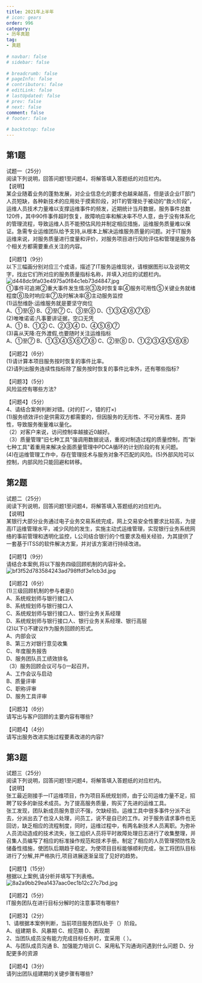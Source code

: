 ```yaml
---  
title: 2021年上半年  
# icon: gears  
order: 996  
category:  
- 历年真题  
tag:  
- 真题  
  
# navbar: false  
# sidebar: false  
  
# breadcrumb: false  
# pageInfo: false  
# contributors: false  
# editLink: false  
# lastUpdated: false  
# prev: false  
# next: false  
comment: false  
# footer: false  
  
# backtotop: false  
---  
```

## 第1题 ##

试题一（25分）  
阅读下列说明，回答问题1至问题4，将解答填入答题纸的对应栏内。  
【说明】  
某企业随着业务的蓬勃发展，对企业信息化的要求也越来越高，但是该企业IT部门人员短缺，各种新技术的应用处于摸索阶段，对IT的管理处于被动的“救火阶段”，运维人员技术力量难以支撑运维事件的频发，近期统计当月数据，服务事件总数120件，其中90件事件超时恢复，故障响应率和解决率不尽人意，由于没有体系化的管理流程，导致运维人员不能预估风险并制定相应措施，运维服务质量难以保证。急需专业运维团队给予支持,从根本上解决运维服务质量的问题。对于IT服务运维来说，对服务质量进行度量和评价，对服务项目进行风险评估和管理是服务各个相关方都需要重点关注的内容。  
  
【问题1】（9分）  
以下三幅画分别对应三个成语，描述了IT服务运维现状，请根据图形以及说明文字，找出它们所对应的服务质量指标名称，并填入对应的试题栏内。  
![d448dc9fa03e4975a0f84c1eb73d4847.jpg][]  
①事件可追溯②重大事件发生情况③及时恢复率④服务可用性⑤关键业务就绪程度⑥及时响应率⑦及时解决率⑧主动服务监控  
(1)运愁维卧:运维服务就是要坚守岗位  
A、①至⑥ B、②至⑦ C、③至⑧ D、①③④⑥⑦⑧  
(2)唯唯诺诺:凡事要讲证据，空口无凭  
A、① B、①② C、②③④ D、④⑤⑥⑦  
(3)喜从天降:在外渡假,也要随时关注运维指标  
A、①至⑦ B、①③④⑤⑥⑦⑧ C、②至⑧ D、①②③④⑤⑥⑧  
  
【问题2】（6分）  
(1)请计算本项目服务按时恢复的事件比率。  
(2)请列出服务连续性指标除了服务按时恢复的事件比率外，还有哪些指标?  
  
【问题3】（5分）  
风险监控有哪些方法?  
  
【问题4】（5分）  
4、请结合案例判断对错。(对的打✓，错的打×)  
(1)服务绩效评价是供需双方都需要的，但因服务的无形性、不可分离性、差异性，导致服务衡量难以量化。  
（2）对客户来说，访问控制率越接近0越好。  
（3）质量管理"旧七种工具"强调用数据说话，重视对制造过程的质量控制，而“新七种工具"着重用来解决全面质量管理中PDCA循环的计划阶段的有关问题。  
(4)在运维管理工作中，存在管理技术与服务对象不匹配的风险。(5)外部风险可以控制，内部风险只能回避和转移。  


## 第2题 ##

试题二（25分）  
阅读下列说明，回答问题1至问题4，将解答填入答题纸的对应栏内。  
【说明】  
某银行大部分业务通过电子业务交易系统完成，网上交易安全性要求比较高，为提高IT运维管理水平，减少风险的发生，实施主动式运维管理，实现银行业务系统网络的事前管理和透明化监控，L公司结合银行的个性要求及相关经验，为其提供了一套基于ITSS的软件解决方案，并对该方案进行持续改进。  
  
【问题1】（9分）  
请结合本案例,将以下服务四级回顾机制的内容补全。  
![bf3f52d783584243ad798ffdf3e1cb3d.jpg][]  
  
【问题2】（6分）  
(1)三级回顾机制的参与者是()  
A、系统规划师与银行接口人  
B、系统规划师与银行接口人  
C、系统规划师与银行接口人、银行业务关系经理  
D、系统规划师与银行接口人、银行业务关系经理、银行高层  
(2)以下()不建议作为服务回顾的形式。  
A、内部会议  
B、第三方对银行意见收集  
C、年度服务报告  
D、服务团队员工绩效排名  
（3）服务回顾会议可与()一起召开。  
A、工作会议与启动  
B、质量评审  
C、职称评审  
D、服务工具评审  
  
【问题3】（6分）  
请写出与客户回顾的主要内容有哪些?  
  
【问题4】（4分）  
请写出服务改进实施过程要素改进的内容?  


## 第3题 ##

试题三（25分）  
阅读下列说明，回答问题1至问题4，将解答填入答题纸的对应栏内。  
【说明】  
张工最近刚接手一IT运维项目，作为项目系统规划师，由于公司运维力量不足，招聘了较多的新技术成员。为了提高服务质量，购买了先进的运维工具。  
张工发现，团队新成员服务意识不强，欠缺经验。运维工具中很多事件分派不出去，分派出去了也没人处理，问员工，说不是自已的工作。对于服务请求事件也无回访，缺乏相应的流程制度，同时，运维过程中，有两名新技术人员离职。为弥补人员流动造成的技术流失，张工组织人员将平时故障处理日志进行了收集整理，并召集人员编写了相应的标准操作规范和技术手册。制定了相应的人员管理预防性及储备性措施，使团队后期趋于稳定。为使项目目标能够顺利完成，张工将团队目标进行了分解,并严格执行,项目进展逐渐呈现了见好的趋势。  
  
【问题1】（15分）  
根据以上案例,请分析并填写下列表格。  
![8a2a9bb29ea1437aac0ec1b12c27c7bd.jpg][]  
  
【问题2】（5分）  
IT服务团队在进行目标分解时的注意事项有哪些?  
  
【问题3】（2分）  
1、请根据本案例判断，当前项目服务团队处于（）阶段。  
A、组建期 B、风暴期 C、规范期 D、表现期  
2、当团队成员没有能力完成目标任务时，宜采用（ ）。  
A、与团队成员沟通 B、加强能力培训 C、采用私下沟通询问遇到什么问题 D、分配更多的资源  
  
【问题4】（3分）  
请列出团队组建期的关键步骤有哪些?  



[d448dc9fa03e4975a0f84c1eb73d4847.jpg]: https://www.xkxxkx.cn/file/exam/software/系统规划与管理师/案例/第1题/d448dc9fa03e4975a0f84c1eb73d4847.jpg
[bf3f52d783584243ad798ffdf3e1cb3d.jpg]: https://www.xkxxkx.cn/file/exam/software/系统规划与管理师/案例/第2题/bf3f52d783584243ad798ffdf3e1cb3d.jpg
[8a2a9bb29ea1437aac0ec1b12c27c7bd.jpg]: https://www.xkxxkx.cn/file/exam/software/系统规划与管理师/案例/第3题/8a2a9bb29ea1437aac0ec1b12c27c7bd.jpg
